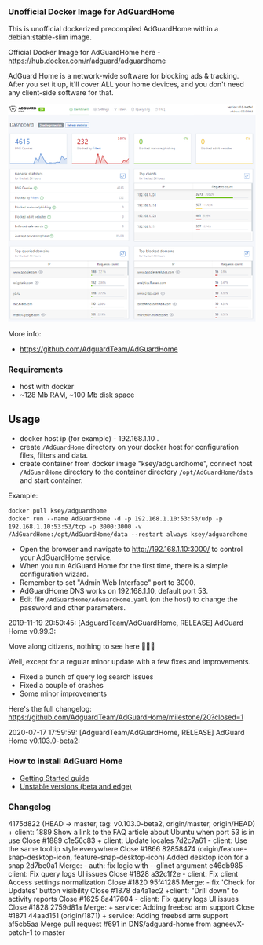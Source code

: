 ### Unofficial Docker Image for AdGuardHome
This is unofficial dockerized precompiled AdGuardHome within a debian:stable-slim image.

Official Docker Image for AdGuardHome here - https://hub.docker.com/r/adguard/adguardhome

AdGuard Home is a network-wide software for blocking ads & tracking. After you set it up, it'll cover ALL your home devices, and you don't need any client-side software for that.

![AdGuardHome](https://raw.githubusercontent.com/MrKsey/AdGuardHome/master/adh.PNG)

More info:
- https://github.com/AdguardTeam/AdGuardHome

### Requirements

* host with docker
* ~128 Mb RAM, ~100 Mb disk space 

## Usage

* docker host ip (for example) - 192.168.1.10 .
* create ```/AdGuardHome``` directory on your docker host for configuration files, filters and data.
* create container from docker image "ksey/adguardhome", connect host ```/AdGuardHome``` directory to the container directory ```/opt/AdGuardHome/data``` and start container.

Example:
```
docker pull ksey/adguardhome
docker run --name AdGuardHome -d -p 192.168.1.10:53:53/udp -p 192.168.1.10:53:53/tcp -p 3000:3000 -v /AdGuardHome:/opt/AdGuardHome/data --restart always ksey/adguardhome
```

* Open the browser and navigate to http://192.168.1.10:3000/ to control your AdGuardHome service.
* When you run AdGuard Home for the first time, there is a simple configuration wizard.
* Remember to set "Admin Web Interface" port to 3000.
* AdGuardHome DNS works on 192.168.1.10, default port 53.
* Edit file ```/AdGuardHome/AdGuardHome.yaml``` (on the host) to change the password and other parameters.



























































































































2019-11-19 20:50:45: [AdguardTeam/AdGuardHome, RELEASE] AdGuard Home v0.99.3:

Move along citizens, nothing to see here 👮‍♂️🤚

Well, except for a regular minor update with a few fixes and improvements.

* Fixed a bunch of query log search issues
* Fixed a couple of crashes
* Some minor improvements

Here's the full changelog:
https://github.com/AdguardTeam/AdGuardHome/milestone/20?closed=1


































































































































































































































































































































































2020-07-17 17:59:59: [AdguardTeam/AdGuardHome, RELEASE] AdGuard Home v0.103.0-beta2:

### How to install AdGuard Home

* [Getting Started guide](https://github.com/AdguardTeam/AdGuardHome/wiki/Getting-Started)
* [Unstable versions (beta and edge)](https://github.com/AdguardTeam/AdGuardHome#test-unstable-versions)

### Changelog

4175d822 (HEAD -> master, tag: v0.103.0-beta2, origin/master, origin/HEAD) + client: 1889 Show a link to the FAQ article about Ubuntu when port 53 is in use Close #1889
c1e56c83 + client: Update locales
7d2c7a61 - client: Use the same tooltip style everywhere Close #1866
82858474 (origin/feature-snap-desktop-icon, feature-snap-desktop-icon) Added desktop icon for a snap
2d7be0a1 Merge: - auth: fix logic with --glinet argument
e46db985 - client: Fix query logs UI issues Close #1828
a32c1f2e - client: Fix client Access settings normalization Close #1820
95f41285 Merge: - fix 'Check for Updates' button visibility Close #1878
da4a1ec2 +client: "Drill down" to activity reports Close #1625
8a417604 - client: Fix query logs UI issues Close #1828
2759d81a Merge: + service: Adding freebsd arm support Close #1871
44aad151 (origin/1871) + service: Adding freebsd arm support
af5cb5aa Merge pull request #691 in DNS/adguard-home from agneevX-patch-1 to master
